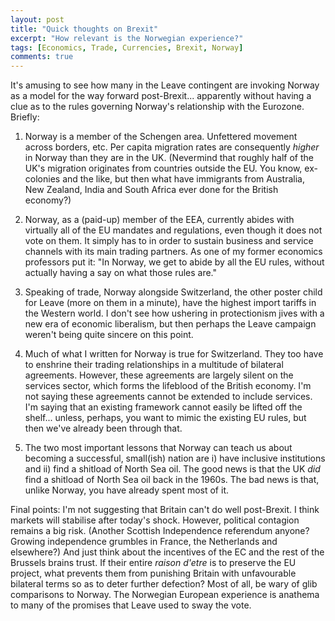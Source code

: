 ```yaml
---
layout: post
title: "Quick thoughts on Brexit"
excerpt: "How relevant is the Norwegian experience?"
tags: [Economics, Trade, Currencies, Brexit, Norway]
comments: true
---
```


It's amusing to see how many in the Leave contingent are invoking Norway as a model for the way forward post-Brexit... apparently without having a clue as to the rules governing Norway's relationship with the Eurozone. Briefly:

1. Norway is a member of the Schengen area. Unfettered movement across borders, etc. Per capita migration rates are consequently *higher* in Norway than they are in the UK. (Nevermind that roughly half of the UK's migration originates from countries outside the EU. You know, ex-colonies and the like, but then what have immigrants from Australia, New Zealand, India and South Africa ever done for the British economy?)

2. Norway, as a (paid-up) member of the EEA, currently abides with virtually all of the EU mandates and regulations, even though it does not vote on them. It simply has to in order to sustain business and service channels with its main trading partners. As one of my former economics professors put it: "In Norway, we get to abide by all the EU rules, without actually having a say on what those rules are."

3. Speaking of trade, Norway alongside Switzerland, the other poster child for Leave (more on them in a minute), have the highest import tariffs in the Western world. I don't see how ushering in protectionism jives with a new era of economic liberalism, but then perhaps the Leave campaign weren't being quite sincere on this point.

4. Much of what I written for Norway is true for Switzerland. They too have to enshrine their trading relationships in a multitude of bilateral agreements. However, these agreements are largely silent on the services sector, which forms the lifeblood of the British economy. I'm not saying these agreements cannot be extended to include services. I'm saying that an existing framework cannot easily be lifted off the shelf... unless, perhaps, you want to mimic the existing EU rules, but then we've already been through that.

5. The two most important lessons that Norway can teach us about becoming a successful, small(ish) nation are i) have inclusive institutions and ii) find a shitload of North Sea oil. The good news is that the UK *did* find a shitload of North Sea oil back in the 1960s. The bad news is that, unlike Norway, you have already spent most of it.

Final points: I'm not suggesting that Britain can't do well post-Brexit. I think markets will stabilise after today's shock. However, political contagion remains a big risk. (Another Scottish Independence referendum anyone? Growing independence grumbles in France, the Netherlands and elsewhere?) And just think about the incentives of the EC and the rest of the Brussels brains trust. If their entire *raison d'etre* is to preserve the EU project, what prevents them from punishing Britain with unfavourable bilateral terms so as to deter further defection? Most of all, be wary of glib comparisons to Norway. The Norwegian European experience is anathema to many of the promises that Leave used to sway the vote.
